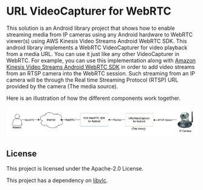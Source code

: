 # URL VideoCapturer for WebRTC

This solution is an Android library project that shows how to enable streaming media from IP cameras using any Android hardware to WebRTC viewer(s) using AWS Kinesis Video Streams Android WebRTC SDK. This android library implements a WebRTC VideoCapturer for video playback from a media URL. You can use it just like any other VideoCapturer in WebRTC. For example, you can use this implementation along with [Amazon Kinesis Video Streams Android WebRTC SDK](https://github.com/awslabs/amazon-kinesis-video-streams-webrtc-sdk-android) in order to add video streams from an RTSP camera into the WebRTC session. Such streaming from an IP camera will be through the Real time Streaming Protocol (RTSP) URL provided by the camera (The media source). 

Here is an illustration of how the different components work together.

![](illustration.png)

## License

This project is licensed under the Apache-2.0 License.

This project has a dependency on [libvlc](https://mvnrepository.com/artifact/org.videolan.android/libvlc-all).
